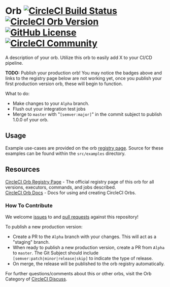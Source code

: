 # <orb-name> Orb [![CircleCI Build Status](https://circleci.com/gh/<org-name>/<repo-name>.svg?style=shield "CircleCI Build Status")](https://circleci.com/gh/<org-name>/<repo-name>) [![CircleCI Orb Version](https://img.shields.io/badge/endpoint.svg?url=https://badges.circleci.io/orb/<orb-namespace>/<orb-name>)](https://circleci.com/orbs/registry/orb/<orb-namespace>/<orb-name>) [![GitHub License](https://img.shields.io/badge/license-MIT-lightgrey.svg)](https://raw.githubusercontent.com/<org-name>/<repo-name>/master/LICENSE) [![CircleCI Community](https://img.shields.io/badge/community-CircleCI%20Discuss-343434.svg)](https://discuss.circleci.com/c/ecosystem/orbs)

A description of your orb. Utilize this orb to easily add X to your CI/CD pipeline.

**TODO:**
Publish your production orb! You may notice the badges above and links to the registry page below are not working yet, once you publish your first production version orb, these will begin to function.

What to do:

- Make changes to your `Alpha` branch.
- Flush out your integration test jobs
- Merge to `master` with "`[semver:major]`" in the commit subject to publish 1.0.0 of your orb.

## Usage

Example use-cases are provided on the orb [registry page](https://circleci.com/orbs/registry/orb/<orb-namespace>/<orb-name>#usage-examples). Source for these examples can be found within the `src/examples` directory.

## Resources

[CircleCI Orb Registry Page](https://circleci.com/orbs/registry/orb/<orb-namespace>/<orb-name>) - The official registry page of this orb for all versions, executors, commands, and jobs described.  
[CircleCI Orb Docs](https://circleci.com/docs/2.0/orb-intro/#section=configuration) - Docs for using and creating CircleCI Orbs.

### How To Contribute

We welcome [issues](https://github.com/<org-name>/<repo-name>/issues) to and [pull requests](https://github.com/<org-name>/<repo-name>/pulls) against this repository!

To publish a new production version:

- Create a PR to the `Alpha` branch with your changes. This will act as a "staging" branch.
- When ready to publish a new production version, create a PR from `Alpha` to `master`. The Git Subject should include `[semver:patch|minor|release|skip]` to indicate the type of release.
- On merge, the release will be published to the orb registry automatically.

For further questions/comments about this or other orbs, visit the Orb Category of [CircleCI Discuss](https://discuss.circleci.com/c/orbs).
